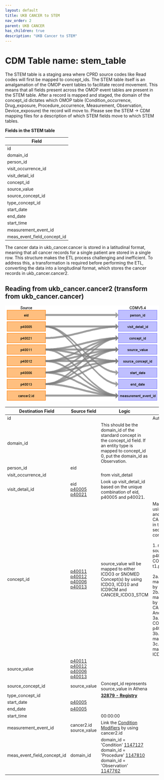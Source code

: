 ```yaml
---
layout: default
title: UKB CANCER to STEM
nav_order: 2
parent: UKB CANCER
has_children: true
description: "UKB Cancer to STEM"
---
```


# CDM Table name: stem_table

The STEM table is a staging area where CPRD source codes like Read codes will first be mapped to concept_ids. The STEM table itself is an amalgamation of the OMOP event tables to facilitate record movement. This means that all fields present across the OMOP event tables are present in the STEM table. After a record is mapped and staged, the domain of the concept_id dictates which OMOP table (Condition_occurrence, Drug_exposure, Procedure_occurrence, Measurement, Observation, Device_exposure) the record will move to. Please see the STEM -> CDM mapping files for a description of which STEM fields move to which STEM tables. 

**Fields in the STEM table**

| Field |
| --- |
| id | 
| domain_id |  
| person_id | 
| visit_occurrence_id | 
| visit_detail_id |
| concept_id | 
| source_value |
| source_concept_id |
| type_concept_id | 
| start_date |  
| end_date |  
| start_time | 
| measurement_event_id | 
| meas_event_field_concept_id | 

The cancer data in ukb_cancer.cancer is stored in a latitudinal format, meaning that all cancer records for a single patient are stored in a single row. This structure makes the ETL process challenging and inefficient. To address this, a transformation is required before performing the ETL, converting the data into a longitudinal format, which stores the cancer records in ukb_cancer.cancer2.

## Reading from ukb_cancer.cancer2 (transform from ukb_cancer.cancer)

![](images/ukb_cancer_to_stem.png)

| Destination Field | Source field | Logic | Comment field | 
| --- | --- | --- | --- |
| id | | | Autogenerate| 
| domain_id | | This should be the domain_id of the standard concept in the concept_id field. If an entity type is mapped to concept_id 0, put the domain_id as Observation. |
| person_id | eid |  |  | 
| visit_occurrence_id | | from visit_detail  |  | 
| visit_detail_id | eid<br>[p40005](https://biobank.ndph.ox.ac.uk/ukb/field.cgi?id=40005)<br>[p40021](https://biobank.ndph.ox.ac.uk/ukb/field.cgi?id=40021) | Look up visit_detail_id based on the unique combination of eid, p40005 and p40021.| |
| concept_id | [p40011](https://biobank.ndph.ox.ac.uk/ukb/field.cgi?id=40011)<br>[p40012](https://biobank.ndph.ox.ac.uk/ukb/field.cgi?id=40012)<br>[p40006](https://biobank.ndph.ox.ac.uk/ukb/field.cgi?id=40006)<br>[p40013](https://biobank.ndph.ox.ac.uk/ukb/field.cgi?id=40013) | source_value will be mapped to either ICDO3 or SNOMED Concept(s) by using ICDO3, ICD10 and ICD9CM and CANCER_ICDO3_STCM |Map source_value by using ICDO3, ICD10 and ICD9CM and CANCER_ICDO3_STCM in the follwoing sequence and conditions.<br><br>1. map the source_value: p40011/p40012-COALESCE(p40006, t1.p40013) by ICDO3.<br><br>2a. If it does not match, map p40011/p40012 by ICDO3.<br>2b. If it does not match, map p40011/p40012 by CANCER_ICDO3_STCM.<br>And step 3:<br>3a. map COALESCE(p40006, p40013) by ICDO3<br>3b. If it does not match, map p40006 by ICD10<br>3c. If it does not match, map p40013 by ICD9CM|
| source_value | [p40011](https://biobank.ndph.ox.ac.uk/ukb/field.cgi?id=40011)<br>[p40012](https://biobank.ndph.ox.ac.uk/ukb/field.cgi?id=40012)<br>[p40006](https://biobank.ndph.ox.ac.uk/ukb/field.cgi?id=40006)<br>[p40013](https://biobank.ndph.ox.ac.uk/ukb/field.cgi?id=40013) | |
| source_concept_id | source_value | Concept_id represents source_value in Athena |
| type_concept_id | | [****32879 - Registry****](https://athena.ohdsi.org/search-terms/terms/32879) |
| start_date | [p40005](https://biobank.ndph.ox.ac.uk/ukb/field.cgi?id=40005) | |
| end_date | [p40005](https://biobank.ndph.ox.ac.uk/ukb/field.cgi?id=40005) | |
| start_time | | 00:00:00 |
| measurement_event_id | cancer2.id<br>source_value |  Link the [Condition Modifiers](https://ohdsi.github.io/OncologyWG/conventions.html#:~:text=Overview%20of%20Condition%20Modifiers&text=What%20we%20are%20calling%20'Condition,using%20the%20Cancer%20Modifier%20vocabulary) by using cancer2.id | | 
| meas_event_field_concept_id | domain_id | domain_id = 'Condition' [1147127](https://athena.ohdsi.org/search-terms/terms/1147127)<br>domain_id = 'Procedure' [1147810](https://athena.ohdsi.org/search-terms/terms/1147810)<br>domain_id = 'Observation' [1147762](https://athena.ohdsi.org/search-terms/terms/1147762) | | 